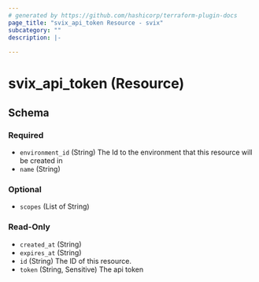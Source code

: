 ```yaml
---
# generated by https://github.com/hashicorp/terraform-plugin-docs
page_title: "svix_api_token Resource - svix"
subcategory: ""
description: |-
  
---
```


# svix_api_token (Resource)





<!-- schema generated by tfplugindocs -->
## Schema

### Required

- `environment_id` (String) The Id to the environment that this resource will be created in
- `name` (String)

### Optional

- `scopes` (List of String)

### Read-Only

- `created_at` (String)
- `expires_at` (String)
- `id` (String) The ID of this resource.
- `token` (String, Sensitive) The api token
